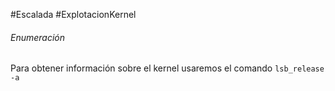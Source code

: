 #Escalada #ExplotacionKernel
###### Enumeración
Para obtener información sobre el kernel usaremos el comando `lsb_release -a`
